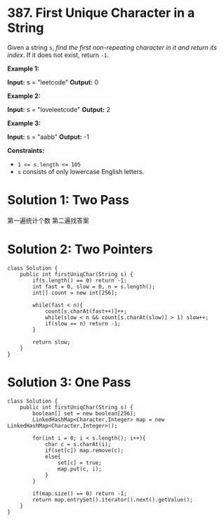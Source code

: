 # 387. First Unique Character in a String
Given a string  `s`,  _find the first non-repeating character in it and return its index_. If it does not exist, return  `-1`.

**Example 1:**

**Input:** s = "leetcode"
**Output:** 0

**Example 2:**

**Input:** s = "loveleetcode"
**Output:** 2

**Example 3:**

**Input:** s = "aabb"
**Output:** -1

**Constraints:**

-   `1 <= s.length <= 105`
-   `s`  consists of only lowercase English letters.

# Solution 1: Two Pass
第一遍统计个数
第二遍找答案

# Solution 2: Two Pointers
```
class Solution {
    public int firstUniqChar(String s) {
        if(s.length() == 0) return -1;
        int fast = 0, slow = 0, n = s.length();
        int[] count = new int[256];
        
        while(fast < n){
            count[s.charAt(fast++)]++;
            while(slow < n && count[s.charAt(slow)] > 1) slow++;
            if(slow == n) return -1;
        }
        
        return slow;
    }
}
```

# Solution 3: One Pass
```
class Solution {
    public int firstUniqChar(String s) {
        boolean[] set = new boolean[256];
        LinkedHashMap<Character,Integer> map = new LinkedHashMap<Character,Integer>();
        
        for(int i = 0; i < s.length(); i++){
            char c = s.charAt(i);
            if(set[c]) map.remove(c);
            else{
                set[c] = true;
                map.put(c, i);
            }
        }
        
        if(map.size() == 0) return -1;
        return map.entrySet().iterator().next().getValue();
    }
}
```
